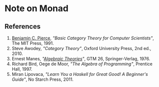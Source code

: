 # Note on Monad

##  References
1. [Benjamin C. Pierce](http://www.cis.upenn.edu/~bcpierce/), _"Basic Category Theory for Computer Scientists"_, The MIT Press, 1991.
1. Steve Awodey, _"Category Theory"_, Oxford University Press, 2nd ed., 2010.
1. Ernest Manes, _"[Algebraic Theories](http://www.springer.com/gp/book/9781461298625)"_, GTM 26, Springer-Verlag, 1976.
1. Richard Bird, Oege de Moor, _"The Algebra of Programming"_, Prentice Hall, 1997.
1. Miran Lipovaca, _"Learn You a Haskell for Great Good! A Beginner's Guide"_, No Starch Press, 2011.
